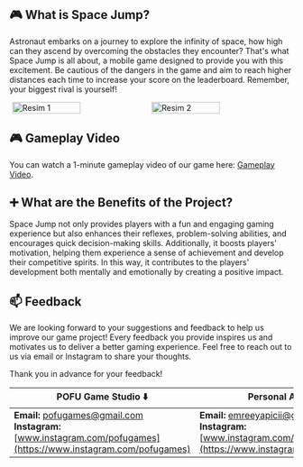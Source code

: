 ## 🎮 What is Space Jump?

Astronaut embarks on a journey to explore the infinity of space, how high can they ascend by overcoming the obstacles they encounter? That's what Space Jump is all about, a mobile game designed to provide you with this excitement. Be cautious of the dangers in the game and aim to reach higher distances each time to increase your score on the leaderboard.
Remember, your biggest rival is yourself!

<div style="display: flex; justify-content: center;">
  <img src="https://github.com/user-attachments/assets/20910a3c-7ffa-4496-9085-861b5577d6fd" alt="Resim 1" style="width: 49%;">
  <img src="https://github.com/yapiciemre/SpaceJump/assets/55670141/362fc52b-bc42-488f-b65c-cb57f86982ce" alt="Resim 2" style="width: 49%;">
</div>

## 🎮 Gameplay Video

You can watch a 1-minute gameplay video of our game here: [Gameplay Video](https://www.youtube.com/shorts/S1-9we9qNnc).

## ➕ What are the Benefits of the Project?
Space Jump not only provides players with a fun and engaging gaming experience but also enhances their reflexes, problem-solving abilities, and encourages quick decision-making skills. Additionally, it boosts players' motivation, helping them experience a sense of achievement and develop their competitive spirits. In this way, it contributes to the players' development both mentally and emotionally by creating a positive impact.


## 📫 Feedback
We are looking forward to your suggestions and feedback to help us improve our game project! Every feedback you provide inspires us and motivates us to deliver a better gaming experience. Feel free to reach out to us via email or Instagram to share your thoughts.

Thank you in advance for your feedback!

| POFU Game Studio ⬇️ | Personal Account ⬇️ |
|------------------|-------------------|
| **Email:** [pofugames@gmail.com](mailto:pofugames@gmail.com) <br> **Instagram:** [www.instagram.com/pofugames](https://www.instagram.com/pofugames) | **Email:** [emreeyapicii@gmail.com](mailto:emreeyapicii@gmail.com) <br> **Instagram:** [www.instagram.com/yapiciiemree](https://www.instagram.com/yapiciiemree) |
